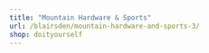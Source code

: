 ```yaml
---
title: "Mountain Hardware & Sports"
url: /blairsden/mountain-hardware-and-sports-3/
shop: doityourself
---
```

